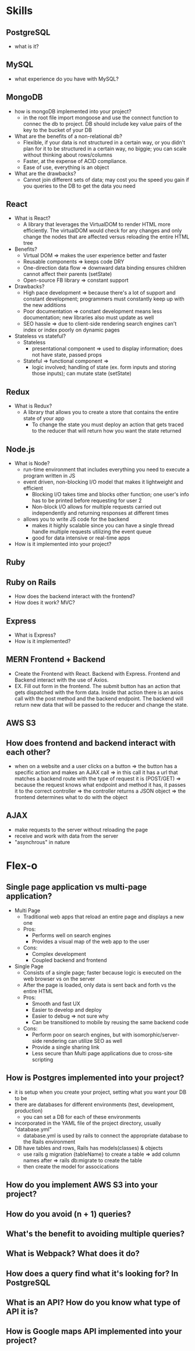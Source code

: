 # Skills
## PostgreSQL
- what is it?
## MySQL
- what experience do you have with MySQL?
## MongoDB
- how is mongoDB implemented into your project?
  - in the root file import mongoose and use the connect function to connec the db to project. DB should include key value pairs of the key to the bucket of your DB
- What are the benefits of a non-relational db?
  - Flexible, if your data is not structured in a certain way, or you didn't plan for it to be structured in a certain way, no biggie; you can scale without thinking about rows/columns
  - Faster, at the expense of ACID compliance.
  - Ease of use, everything is an object
- What are the drawbacks?
  - Cannot join different sets of data; may cost you the speed you gain if you queries to the DB to get the data you need
## React
- What is React?
  - A library that leverages the VirtualDOM to render HTML more efficiently. The virtualDOM would check for any changes and only change the nodes that are affected versus reloading the entire HTML tree
- Benefits?
  - Virtual DOM => makes the user experience better and faster
  - Reusable components => keeps code DRY
  - One-direction data flow => downward data binding ensures children cannot affect their parents (setState)
  - Open-source FB library => constant support
- Drawbacks?
  - High pace development => because there's a lot of support and constant development; programmers must constantly keep up with the new additions
  - Poor documentation => constant development means less documentation; new libraries also must update as well
  - SEO hassle => due to client-side rendering search engines can't index or index poorly on dynamic pages
- Stateless vs stateful?
  - Stateless
    - presentational component => used to display information; does not have state, passed props
  - Stateful => functional component => 
    - logic involved; handling of state (ex. form inputs and storing those inputs); can mutate state (setState)
## Redux
- What is Redux?
  - A library that allows you to create a store that contains the entire state of your app
    - To change the state you must deploy an action that gets traced to the reducer that will return how you want the state returned
## Node.js
- What is Node?
  - run-time environment that includes everything you need to execute a program written in JS
  - event driven, non-blocking I/O model that makes it lightweight and efficient
    - Blocking I/O takes time and blocks other function; one user's info has to be printed before requesting for user 2
    - Non-block I/O allows for multiple requests carried out independently and returning responses at different times
  - allows you to write JS code for the backend
    - makes it highly scalable since you can have a single thread handle multiple requests utilizing the event queue
    - good for data intensive or real-time apps
- How is it implemented into your project?
## Ruby
## Ruby on Rails
- How does the backend interact with the frontend?
- How does it work? MVC?
## Express
- What is Express?
- How is it implemented?
## MERN Frontend + Backend
- Create the Frontend with React. Backend with Express. Frontend and Backend interact with the use of Axios.
- EX. Fill out form in the frontend. The submit button has an action that gets dispatched with the form data. Inside that action there is an axios call with the post method and the backend endpoint. The backend will return new data that will be passed to the reducer and change the state.
## AWS S3
## How does frontend and backend interact with each other?
- when on a website and a user clicks on a button => the button has a specific action and makes an AJAX call => in this call it has a url that matches a backend route with the type of request it is (POST/GET) => because the request knows what endpoint and method it has, it passes it to the correct controller => the controller returns a JSON object => the frontend determines what to do with the object
## AJAX
- make requests to the server without reloading the page
- receive and work with data from the server
- "asynchrous" in nature
# Flex-o
## Single page application vs multi-page application?
- Multi Page
  - Traditional web apps that reload an entire page and displays a new one
  - Pros: 
    - Performs well on search engines
    - Provides a visual map of the web app to the user
  - Cons:
    - Complex development
    - Coupled backend and frontend
- Single Page
  - Consists of a single page; faster because logic is executed on the web browser vs on the server
  - After the page is loaded, only data is sent back and forth vs the entire HTML
  - Pros:
    - Smooth and fast UX
    - Easier to develop and deploy
    - Easier to debug => not sure why
    - Can be transitioned to mobile by reusing the same backend code
  - Cons: 
    - Perform poor on search engines, but with isomorphic/server-side rendering can utilize SEO as well
    - Provide a single sharing link
    - Less secure than Multi page applications due to cross-site scripting
## How is Postgres implemented into your project?
- it is setup when you create your project, setting what you want your DB to be
- there are databases for different environments (test, development, production)
  - you can set a DB for each of these environments
- incorporated in the YAML file of the project directory, usually "database.yml"
  - database.yml is used by rails to connect the appropriate database to the Rails environment
- DB have tables and rows, Rails has models(classes) & objects
  - use rails g migration {tableName} to create a table => add column names after => rails db:migrate to create the table
  - then create the model for assocications 
## How do you implement AWS S3 into your project?
## How do you avoid (n + 1) queries?
## What's the benefit to avoiding multiple queries?
## What is Webpack? What does it do?
## How does a query find what it's looking for? In PostgreSQL

## What is an API? How do you know what type of API it is?
## How is Google maps API implemented into your project?
